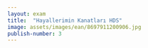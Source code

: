 ```yaml
---
layout: exam
title:  "Hayallerimin Kanatları HDS"
image: assets/images/ean/8697911200906.jpg
publish-number: 3
---
```


